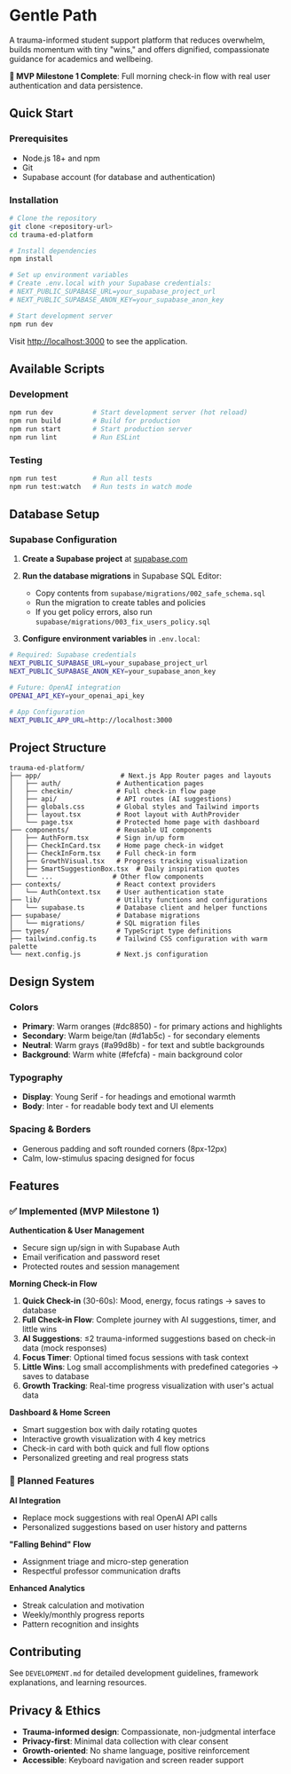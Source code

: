 # Gentle Path

A trauma-informed student support platform that reduces overwhelm, builds momentum with tiny "wins," and offers dignified, compassionate guidance for academics and wellbeing.

**🎉 MVP Milestone 1 Complete**: Full morning check-in flow with real user authentication and data persistence.

## Quick Start

### Prerequisites
- Node.js 18+ and npm
- Git
- Supabase account (for database and authentication)

### Installation

```bash
# Clone the repository
git clone <repository-url>
cd trauma-ed-platform

# Install dependencies
npm install

# Set up environment variables
# Create .env.local with your Supabase credentials:
# NEXT_PUBLIC_SUPABASE_URL=your_supabase_project_url
# NEXT_PUBLIC_SUPABASE_ANON_KEY=your_supabase_anon_key

# Start development server
npm run dev
```

Visit [http://localhost:3000](http://localhost:3000) to see the application.

## Available Scripts

### Development
```bash
npm run dev          # Start development server (hot reload)
npm run build        # Build for production
npm run start        # Start production server
npm run lint         # Run ESLint
```

### Testing
```bash
npm run test         # Run all tests
npm run test:watch   # Run tests in watch mode
```

## Database Setup

### Supabase Configuration

1. **Create a Supabase project** at [supabase.com](https://supabase.com)
2. **Run the database migrations** in Supabase SQL Editor:
   - Copy contents from `supabase/migrations/002_safe_schema.sql`
   - Run the migration to create tables and policies
   - If you get policy errors, also run `supabase/migrations/003_fix_users_policy.sql`

3. **Configure environment variables** in `.env.local`:

```bash
# Required: Supabase credentials
NEXT_PUBLIC_SUPABASE_URL=your_supabase_project_url
NEXT_PUBLIC_SUPABASE_ANON_KEY=your_supabase_anon_key

# Future: OpenAI integration
OPENAI_API_KEY=your_openai_api_key

# App Configuration
NEXT_PUBLIC_APP_URL=http://localhost:3000
```

## Project Structure

```
trauma-ed-platform/
├── app/                    # Next.js App Router pages and layouts
│   ├── auth/              # Authentication pages
│   ├── checkin/           # Full check-in flow page
│   ├── api/               # API routes (AI suggestions)
│   ├── globals.css        # Global styles and Tailwind imports
│   ├── layout.tsx         # Root layout with AuthProvider
│   └── page.tsx           # Protected home page with dashboard
├── components/            # Reusable UI components
│   ├── AuthForm.tsx       # Sign in/up form
│   ├── CheckInCard.tsx    # Home page check-in widget
│   ├── CheckInForm.tsx    # Full check-in form
│   ├── GrowthVisual.tsx   # Progress tracking visualization
│   ├── SmartSuggestionBox.tsx  # Daily inspiration quotes
│   └── ...               # Other flow components
├── contexts/              # React context providers
│   └── AuthContext.tsx    # User authentication state
├── lib/                   # Utility functions and configurations
│   └── supabase.ts        # Database client and helper functions
├── supabase/              # Database migrations
│   └── migrations/        # SQL migration files
├── types/                 # TypeScript type definitions
├── tailwind.config.ts     # Tailwind CSS configuration with warm palette
└── next.config.js         # Next.js configuration
```

## Design System

### Colors
- **Primary**: Warm oranges (#dc8850) - for primary actions and highlights
- **Secondary**: Warm beige/tan (#d1ab5c) - for secondary elements  
- **Neutral**: Warm grays (#a99d8b) - for text and subtle backgrounds
- **Background**: Warm white (#fefcfa) - main background color

### Typography
- **Display**: Young Serif - for headings and emotional warmth
- **Body**: Inter - for readable body text and UI elements

### Spacing & Borders
- Generous padding and soft rounded corners (8px-12px)
- Calm, low-stimulus spacing designed for focus

## Features

### ✅ Implemented (MVP Milestone 1)

**Authentication & User Management**
- Secure sign up/sign in with Supabase Auth
- Email verification and password reset
- Protected routes and session management

**Morning Check-in Flow**
1. **Quick Check-in** (30-60s): Mood, energy, focus ratings → saves to database
2. **Full Check-in Flow**: Complete journey with AI suggestions, timer, and little wins
3. **AI Suggestions**: ≤2 trauma-informed suggestions based on check-in data (mock responses)
4. **Focus Timer**: Optional timed focus sessions with task context
5. **Little Wins**: Log small accomplishments with predefined categories → saves to database
6. **Growth Tracking**: Real-time progress visualization with user's actual data

**Dashboard & Home Screen**
- Smart suggestion box with daily rotating quotes
- Interactive growth visualization with 4 key metrics
- Check-in card with both quick and full flow options
- Personalized greeting and real progress stats

### 🚧 Planned Features

**AI Integration**
- Replace mock suggestions with real OpenAI API calls
- Personalized suggestions based on user history and patterns

**"Falling Behind" Flow**
- Assignment triage and micro-step generation
- Respectful professor communication drafts

**Enhanced Analytics**
- Streak calculation and motivation
- Weekly/monthly progress reports
- Pattern recognition and insights

## Contributing

See `DEVELOPMENT.md` for detailed development guidelines, framework explanations, and learning resources.

## Privacy & Ethics

- **Trauma-informed design**: Compassionate, non-judgmental interface
- **Privacy-first**: Minimal data collection with clear consent
- **Growth-oriented**: No shame language, positive reinforcement
- **Accessible**: Keyboard navigation and screen reader support